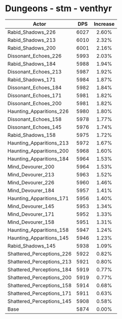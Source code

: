 # Dungeons - stm - venthyr
| Actor | DPS | Increase |
|---|:---:|:---:|
|Rabid_Shadows_226|6027|2.60%|
|Rabid_Shadows_213|6010|2.32%|
|Rabid_Shadows_200|6001|2.16%|
|Dissonant_Echoes_226|5993|2.03%|
|Rabid_Shadows_184|5988|1.94%|
|Dissonant_Echoes_213|5987|1.92%|
|Rabid_Shadows_171|5984|1.87%|
|Dissonant_Echoes_184|5982|1.84%|
|Dissonant_Echoes_171|5981|1.82%|
|Dissonant_Echoes_200|5981|1.82%|
|Haunting_Apparitions_226|5980|1.80%|
|Dissonant_Echoes_158|5978|1.77%|
|Dissonant_Echoes_145|5976|1.74%|
|Rabid_Shadows_158|5975|1.72%|
|Haunting_Apparitions_213|5972|1.67%|
|Haunting_Apparitions_200|5968|1.60%|
|Haunting_Apparitions_184|5964|1.53%|
|Mind_Devourer_200|5964|1.53%|
|Mind_Devourer_213|5963|1.52%|
|Mind_Devourer_226|5960|1.46%|
|Mind_Devourer_184|5957|1.41%|
|Haunting_Apparitions_171|5956|1.40%|
|Mind_Devourer_145|5953|1.34%|
|Mind_Devourer_171|5952|1.33%|
|Mind_Devourer_158|5951|1.31%|
|Haunting_Apparitions_158|5947|1.24%|
|Haunting_Apparitions_145|5946|1.23%|
|Rabid_Shadows_145|5938|1.09%|
|Shattered_Perceptions_226|5922|0.82%|
|Shattered_Perceptions_213|5921|0.80%|
|Shattered_Perceptions_184|5919|0.77%|
|Shattered_Perceptions_200|5919|0.77%|
|Shattered_Perceptions_158|5914|0.68%|
|Shattered_Perceptions_171|5911|0.63%|
|Shattered_Perceptions_145|5908|0.58%|
|Base|5874|0.00%|
